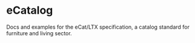 # eCatalog

Docs and examples for the eCat/LTX specification, a catalog standard for furniture and living sector.
